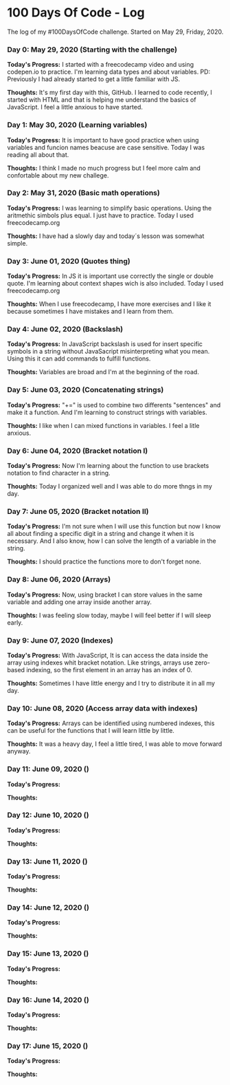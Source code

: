 # 100 Days Of Code - Log

The log of my #100DaysOfCode challenge. Started on May 29, Friday, 2020.

### Day 0: May 29, 2020 (Starting with the challenge)

**Today's Progress:** I started with a freecodecamp video and using codepen.io to practice. I'm learning data types and about variables. 
PD: Previously I had already started to get a little familiar with JS.

**Thoughts:** It's my first day with this, GitHub. I learned to code recently, I started with HTML and that is helping me understand the basics of JavaScript. I feel a little anxious to have started.

### Day 1: May 30, 2020 (Learning variables)

**Today's Progress:** It is important to have good practice when using variables and funcion names beacuse are case sensitive. Today I was reading all about that.

**Thoughts:** I think I made no much progress but I feel more calm  and confortable about my new challege. 

### Day 2: May 31, 2020 (Basic math operations)

**Today's Progress:** I was learning to simplify basic operations. Using the aritmethic simbols plus equal. I just have to practice. Today I used freecodecamp.org

**Thoughts:** I have had a slowly day and today´s lesson was somewhat simple. 

### Day 3: June 01, 2020 (Quotes thing)

**Today's Progress:** In JS it is important use correctly the single or double quote. I'm learning about context shapes wich is also included. Today I used freecodecamp.org

**Thoughts:** When I use freecodecamp, I have more exercises and I like it because sometimes I have mistakes and I learn from them.

### Day 4: June 02, 2020 (Backslash)

**Today's Progress:** In JavaScript backslash is used for insert specific symbols in a string without JavaSacript misinterpreting what you mean. Using this it can add commands to fulfill functions.

**Thoughts:** Variables are broad and I'm at the beginning of the road. 

### Day 5: June 03, 2020 (Concatenating strings)

**Today's Progress:** "+=" is used to combine two differents "sentences" and make it a function. And I'm learning to construct strings with variables.

**Thoughts:** I like when I can mixed functions in variables. I feel a litle anxious.

### Day 6: June 04, 2020 (Bracket notation I)

**Today's Progress:** Now I'm learning about the function to use brackets notation to find character in a string.

**Thoughts:** Today I organized well and I was able to do more thngs in my day.

### Day 7: June 05, 2020 (Bracket notation II)

**Today's Progress:** I'm not sure when I will use this function but now I know all about finding a specific digit in a string and change it when it is necessary. And I also know, how I can solve the length of a variable in the string.

**Thoughts:** I should practice the functions more to don't forget none.

### Day 8: June 06, 2020 (Arrays)

**Today's Progress:** Now, using bracket I can store values in the same variable and adding one array inside another array.

**Thoughts:** I was feeling slow today, maybe I will feel better if I will sleep early.

### Day 9: June 07, 2020 (Indexes)

**Today's Progress:** With JavaScript, It is can access the data inside the array using indexes whit bracket notation. Like strings, arrays use zero-based indexing, so the first element in an array has an index of 0.

**Thoughts:** Sometimes I have little energy and I try to distribute it in all my day. 

### Day 10: June 08, 2020 (Access array data with indexes)

**Today's Progress:** Arrays can be identified using numbered indexes, this can be useful for the functions that I will learn little by little.

**Thoughts:** It was a heavy day, I feel a little tired, I was able to move forward anyway.

### Day 11: June 09, 2020 ()

**Today's Progress:** 

**Thoughts:** 

### Day 12: June 10, 2020 ()

**Today's Progress:** 

**Thoughts:** 

### Day 13: June 11, 2020 ()

**Today's Progress:** 

**Thoughts:** 

### Day 14: June 12, 2020 ()

**Today's Progress:** 

**Thoughts:** 

### Day 15: June 13, 2020 ()

**Today's Progress:** 

**Thoughts:** 

### Day 16: June 14, 2020 ()

**Today's Progress:** 

**Thoughts:** 

### Day 17: June 15, 2020 ()

**Today's Progress:** 

**Thoughts:** 
